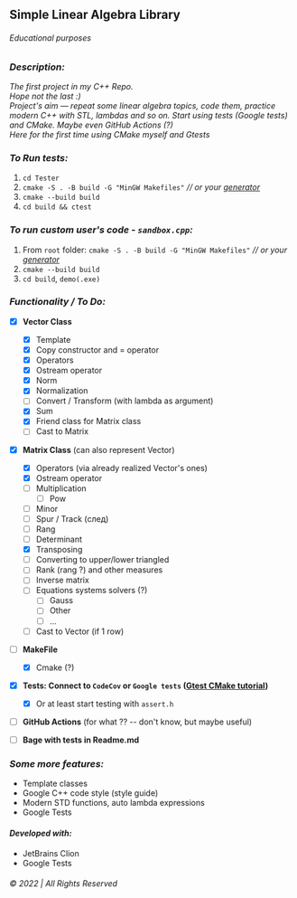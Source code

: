 ## Simple Linear Algebra Library
###### Educational purposes


### _Description:_
_The first project in my C++ Repo.   
Hope not the last :)  
Project's aim — repeat some linear algebra topics, code them, practice modern C++ with STL, lambdas and so on. Start using tests (Google tests) and CMake. Maybe even GitHub Actions (?)  
Here for the first time using CMake myself and Gtests_

### _To Run tests:_
1. `cd Tester`
2. `cmake -S . -B build -G "MinGW Makefiles"` _// or your [generator](https://cmake.org/cmake/help/latest/manual/cmake-generators.7.html)_
3. `cmake --build build`
4. `cd build && ctest`

### _To run custom user's code - `sandbox.cpp`:_
1. From `root` folder: `cmake -S . -B build -G "MinGW Makefiles"` _// or your [generator](https://cmake.org/cmake/help/latest/manual/cmake-generators.7.html)_
2. `cmake --build build`
3. `cd build`, `demo(.exe)`

### _Functionality / To Do:_

- [x] __Vector Class__
    - [x] Template
    - [x] Copy constructor and = operator
    - [x] Operators
    - [x] Ostream operator
    - [x] Norm  
    - [x] Normalization
    - [ ] Convert / Transform (with lambda as argument)
    - [x] Sum
    - [x] Friend class for Matrix class
    - [ ] Cast to Matrix
- [x] __Matrix Class__ (can also represent Vector)
    - [x] Operators (via already realized Vector's ones)
    - [x] Ostream operator
    - [ ] Multiplication
        - [ ] Pow
    - [ ] Minor
    - [ ] Spur / Track (след)
    - [ ] Rang
    - [ ] Determinant
    - [x] Transposing
    - [ ] Converting to upper/lower triangled 
    - [ ] Rank (rang ?) and other measures
    - [ ] Inverse matrix
    - [ ] Equations systems solvers (?)
        - [ ] Gauss
        - [ ] Other
        - [ ] ...
    - [ ] Cast to Vector (if 1 row)
- [ ] __MakeFile__
  - [x] Cmake (?)
- [x] __Tests: Connect to `CodeCov` or `Google tests` ([Gtest CMake tutorial](https://google.github.io/googletest/quickstart-cmake.html))__
  - [x] Or at least start testing with `assert.h`  
- [ ] __GitHub Actions__ (for what ?? -- don't know, but maybe useful)
- [ ] __Bage with tests in Readme.md__
    


### _Some more features:_  
* Template classes
* Google C++ code style (style guide)
* Modern STD functions, auto lambda expressions
* Google Tests


#### _Developed with:_
* JetBrains Clion
* Google Tests
&nbsp;  

###### © 2022 | All Rights Reserved